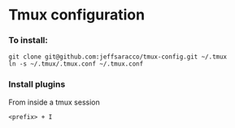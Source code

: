 # Tmux configuration


### To install:

```shell
git clone git@github.com:jeffsaracco/tmux-config.git ~/.tmux
ln -s ~/.tmux/.tmux.conf ~/.tmux.conf
```

### Install plugins

From inside a tmux session

```
<prefix> + I
```

